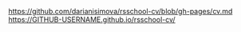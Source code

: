 https://github.com/darianisimova/rsschool-cv/blob/gh-pages/cv.md
https://GITHUB-USERNAME.github.io/rsschool-cv/